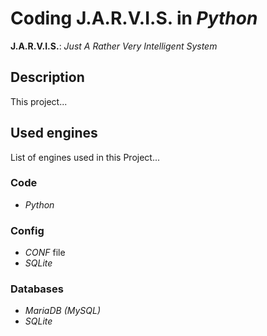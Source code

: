 # Coding J.A.R.V.I.S. in *Python*
**J.A.R.V.I.S.**: *Just A Rather Very Intelligent System*

## Description
This project...

## Used engines
List of engines used in this Project...

### Code
* *Python*

### Config
* *CONF* file
* *SQLite*

### Databases
* *MariaDB (MySQL)*
* *SQLite*
